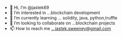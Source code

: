 - 👋 Hi, I’m @jastek69
- 👀 I’m interested in ...blockchain development
- 🌱 I’m currently learning ... solidity, java, python,truffle
- 💞️ I’m looking to collaborate on ...blockchain projects
- 📫 How to reach me ...jastek.sweeney@gmail.com

<!---
jastek69/jastek69 is a ✨ special ✨ repository because its `README.md` (this file) appears on your GitHub profile.
You can click the Preview link to take a look at your changes.
--->

